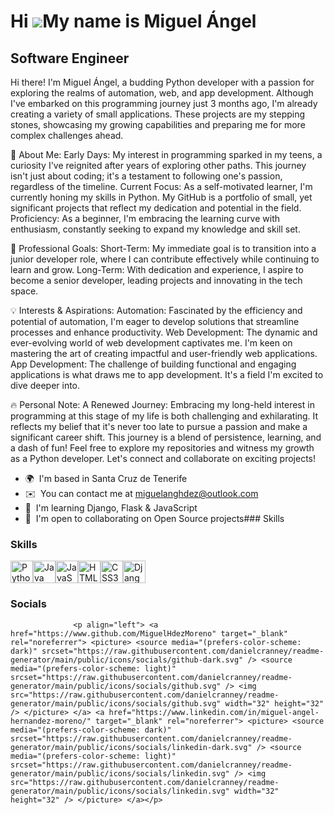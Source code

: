 Hi ![](https://user-images.githubusercontent.com/18350557/176309783-0785949b-9127-417c-8b55-ab5a4333674e.gif)My name is Miguel Ángel
====================================================================================================================================

Software Engineer
-----------------

Hi there! I'm Miguel Ángel, a budding Python developer with a passion for exploring the realms of automation, web, and app development. Although I've embarked on this programming journey just 3 months ago, I'm already creating a variety of small applications. These projects are my stepping stones, showcasing my growing capabilities and preparing me for more complex challenges ahead. 

🌟 About Me: Early Days: My interest in programming sparked in my teens, a curiosity I've reignited after years of exploring other paths. This journey isn't just about coding; it's a testament to following one's passion, regardless of the timeline. 
Current Focus: As a self-motivated learner, I'm currently honing my skills in Python. My GitHub is a portfolio of small, yet significant projects that reflect my dedication and potential in the field. 
Proficiency: As a beginner, I'm embracing the learning curve with enthusiasm, constantly seeking to expand my knowledge and skill set. 

🚀 Professional Goals: 
Short-Term: My immediate goal is to transition into a junior developer role, where I can contribute effectively while continuing to learn and grow. 
Long-Term: With dedication and experience, I aspire to become a senior developer, leading projects and innovating in the tech space. 

💡 Interests & Aspirations: 
Automation: Fascinated by the efficiency and potential of automation, I'm eager to develop solutions that streamline processes and enhance productivity. 
Web Development: The dynamic and ever-evolving world of web development captivates me. I'm keen on mastering the art of creating impactful and user-friendly web applications. 
App Development: The challenge of building functional and engaging applications is what draws me to app development. It's a field I'm excited to dive deeper into. 

🔥 Personal Note: 
A Renewed Journey: Embracing my long-held interest in programming at this stage of my life is both challenging and exhilarating. It reflects my belief that it's never too late to pursue a passion and make a significant career shift. This journey is a blend of persistence, learning, and a dash of fun! Feel free to explore my repositories and witness my growth as a Python developer. Let's connect and collaborate on exciting projects!

*   🌍  I'm based in Santa Cruz de Tenerife
*   ✉️  You can contact me at [miguelanghdez@outlook.com](mailto:miguelanghdez@outlook.com)
*   🧠  I'm learning Django, Flask & JavaScript
*   🤝  I'm open to collaborating on Open Source projects### Skills 

### Skills 
<p align="left">
<a href="https://www.python.org/" target="_blank" rel="noreferrer"><img src="https://raw.githubusercontent.com/danielcranney/readme-generator/main/public/icons/skills/python-colored.svg" width="36" height="36" alt="Python" /></a><a href="https://www.oracle.com/java/" target="_blank" rel="noreferrer"><img src="https://raw.githubusercontent.com/danielcranney/readme-generator/main/public/icons/skills/java-colored.svg" width="36" height="36" alt="Java" /></a><a href="https://developer.mozilla.org/en-US/docs/Web/JavaScript" target="_blank" rel="noreferrer"><img src="https://raw.githubusercontent.com/danielcranney/readme-generator/main/public/icons/skills/javascript-colored.svg" width="36" height="36" alt="JavaScript" /></a><a href="https://developer.mozilla.org/en-US/docs/Glossary/HTML5" target="_blank" rel="noreferrer"><img src="https://raw.githubusercontent.com/danielcranney/readme-generator/main/public/icons/skills/html5-colored.svg" width="36" height="36" alt="HTML5" /></a><a href="https://www.w3.org/TR/CSS/#css" target="_blank" rel="noreferrer"><img src="https://raw.githubusercontent.com/danielcranney/readme-generator/main/public/icons/skills/css3-colored.svg" width="36" height="36" alt="CSS3" /></a><a href="https://www.djangoproject.com/" target="_blank" rel="noreferrer"><img src="https://raw.githubusercontent.com/danielcranney/readme-generator/main/public/icons/skills/django-colored.svg" width="36" height="36" alt="Django" /></a>
                    </p>
                    

### Socials
                  
                  <p align="left"> <a href="https://www.github.com/MiguelHdezMoreno" target="_blank" rel="noreferrer"> <picture> <source media="(prefers-color-scheme: dark)" srcset="https://raw.githubusercontent.com/danielcranney/readme-generator/main/public/icons/socials/github-dark.svg" /> <source media="(prefers-color-scheme: light)" srcset="https://raw.githubusercontent.com/danielcranney/readme-generator/main/public/icons/socials/github.svg" /> <img src="https://raw.githubusercontent.com/danielcranney/readme-generator/main/public/icons/socials/github.svg" width="32" height="32" /> </picture> </a> <a href="https://www.linkedin.com/in/miguel-angel-hernandez-moreno/" target="_blank" rel="noreferrer"> <picture> <source media="(prefers-color-scheme: dark)" srcset="https://raw.githubusercontent.com/danielcranney/readme-generator/main/public/icons/socials/linkedin-dark.svg" /> <source media="(prefers-color-scheme: light)" srcset="https://raw.githubusercontent.com/danielcranney/readme-generator/main/public/icons/socials/linkedin.svg" /> <img src="https://raw.githubusercontent.com/danielcranney/readme-generator/main/public/icons/socials/linkedin.svg" width="32" height="32" /> </picture> </a></p>
